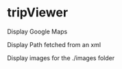 # tripViewer

Display Google Maps

Display Path fetched from an xml

Display images for the ./images folder